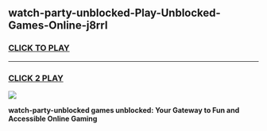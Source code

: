 
## watch-party-unblocked-Play-Unblocked-Games-Online-j8rrl
<h3>
<a href="https://premium76.site?title=watch-party-unblocked&ref=25A">CLICK TO PLAY</a></h3>
<hr>

<h3>
<a href="https://premium76.site?title=watch-party-unblocked&ref=25A">CLICK 2 PLAY</a>
  
</h3>

<a href="https://premium76.site?title=watch-party-unblocked&ref=25A"><img src="https://clearcache.store/games.png"></a>


**watch-party-unblocked games unblocked: Your Gateway to Fun and Accessible Online Gaming**
